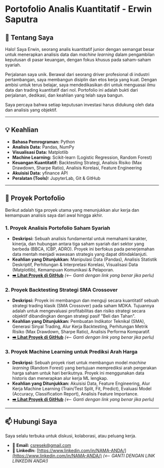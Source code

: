 # Portofolio Analis Kuantitatif - Erwin Saputra

## 👋 Tentang Saya
Halo! Saya Erwin, seorang analis kuantitatif junior dengan semangat besar untuk menerapkan analisis data dan *machine learning* dalam pengambilan keputusan di pasar keuangan, dengan fokus khusus pada saham-saham syariah.

Perjalanan saya unik. Berawal dari seorang driver profesional di industri pertambangan, saya membangun disiplin dan etos kerja yang kuat. Dengan ambisi untuk terus belajar, saya mendedikasikan diri untuk menguasai ilmu data dan trading kuantitatif dari nol. Portofolio ini adalah bukti dari perjalanan, dedikasi, dan keahlian yang telah saya bangun.

Saya percaya bahwa setiap keputusan investasi harus didukung oleh data dan analisis yang objektif.

---

## 💡 Keahlian

- **Bahasa Pemrograman:** Python
- **Analisis Data:** Pandas, NumPy
- **Visualisasi Data:** Matplotlib
- **Machine Learning:** Scikit-learn (Logistic Regression, Random Forest)
- **Keuangan Kuantitatif:** Backtesting Strategi, Analisis Risiko (Max Drawdown, Sharpe Ratio), Analisis Korelasi, Feature Engineering
- **Akuisisi Data:** yfinance API
- **Peralatan (Tools):** JupyterLab, Git & GitHub

---

## 📂 Proyek Portofolio
Berikut adalah tiga proyek utama yang menunjukkan alur kerja dan kemampuan analisis saya dari awal hingga akhir.

### 1. Proyek Analisis Portofolio Saham Syariah
- **Deskripsi:** Sebuah analisis fundamental untuk memahami karakter, kinerja, dan hubungan antara tiga saham syariah dari sektor yang berbeda (BBCA, ICBP, ADRO). Proyek ini berfokus pada penerjemahan data mentah menjadi wawasan strategis yang dapat ditindaklanjuti.
- **Keahlian yang Ditunjukkan:** Manipulasi Data (Pandas), Analisis Statistik Deskriptif, Perhitungan & Interpretasi Korelasi, Visualisasi Data (Matplotlib), Kemampuan Komunikasi & Pelaporan.
- **[➡️ Lihat Proyek di GitHub](https://github.com/saputra-dotcom/Analisis-Data-Keuangan/blob/main/Proyek%20Analisis%20Portofolio.ipynb)** *(<-- Ganti dengan link yang benar jika perlu)*

### 2. Proyek Backtesting Strategi SMA Crossover
- **Deskripsi:** Proyek ini membangun dan menguji secara kuantitatif sebuah strategi trading klasik (SMA Crossover) pada saham MDKA. Tujuannya adalah untuk mengevaluasi profitabilitas dan risiko strategi secara objektif dibandingkan dengan strategi pasif "Beli dan Tahan".
- **Keahlian yang Ditunjukkan:** Pembuatan Indikator Teknikal (SMA), Generasi Sinyal Trading, Alur Kerja Backtesting, Perhitungan Metrik Risiko (Max Drawdown, Sharpe Ratio), Analisis Performa Komparatif.
- **[➡️ Lihat Proyek di GitHub](https://github.com/saputra-dotcom/Analisis-Data-Keuangan/blob/main/Proyek%20Backtesting%20Strategi%20Komprehensif.ipynb)** *(<-- Ganti dengan link yang benar jika perlu)*

### 3. Proyek Machine Learning untuk Prediksi Arah Harga
- **Deskripsi:** Sebuah proyek riset untuk membangun model *machine learning* (Random Forest) yang bertujuan memprediksi arah pergerakan harga saham untuk hari berikutnya. Proyek ini menggunakan data historis dan menerapkan alur kerja ML lengkap.
- **Keahlian yang Ditunjukkan:** Akuisisi Data, Feature Engineering, Alur Kerja Machine Learning (Train/Test Split, Fit, Predict), Evaluasi Model (Accuracy, Classification Report), Analisis Feature Importance.
- **[➡️ Lihat Proyek di GitHub](https://github.com/saputra-dotcom/Analisis-Data-Keuangan/blob/main/Proyek%20Machine%20learning%20Komprehensif%20Intraday.ipynb)** *(<-- Ganti dengan link yang benar jika perlu)*

---

## 📫 Hubungi Saya
Saya selalu terbuka untuk diskusi, kolaborasi, atau peluang kerja.

- 📧 **Email:** csresek@gmail.com
- 💼 **LinkedIn:** [https://www.linkedin.com/in/NAMA-ANDA/](https://www.linkedin.com/in/NAMA-ANDA/) *(<-- GANTI DENGAN LINK LINKEDIN ANDA!)*
